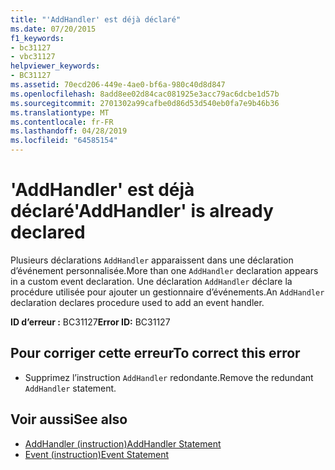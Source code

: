 ```yaml
---
title: "'AddHandler' est déjà déclaré"
ms.date: 07/20/2015
f1_keywords:
- bc31127
- vbc31127
helpviewer_keywords:
- BC31127
ms.assetid: 70ecd206-449e-4ae0-bf6a-980c40d8d847
ms.openlocfilehash: 8add8ee02d84cac081925e3acc79ac6dcbe1d57b
ms.sourcegitcommit: 2701302a99cafbe0d86d53d540eb0fa7e9b46b36
ms.translationtype: MT
ms.contentlocale: fr-FR
ms.lasthandoff: 04/28/2019
ms.locfileid: "64585154"
---
```

# <a name="addhandler-is-already-declared"></a><span data-ttu-id="ba3e4-102">'AddHandler' est déjà déclaré</span><span class="sxs-lookup"><span data-stu-id="ba3e4-102">'AddHandler' is already declared</span></span>
<span data-ttu-id="ba3e4-103">Plusieurs déclarations `AddHandler` apparaissent dans une déclaration d’événement personnalisée.</span><span class="sxs-lookup"><span data-stu-id="ba3e4-103">More than one `AddHandler` declaration appears in a custom event declaration.</span></span> <span data-ttu-id="ba3e4-104">Une déclaration `AddHandler` déclare la procédure utilisée pour ajouter un gestionnaire d’événements.</span><span class="sxs-lookup"><span data-stu-id="ba3e4-104">An `AddHandler` declaration declares procedure used to add an event handler.</span></span>  
  
 <span data-ttu-id="ba3e4-105">**ID d’erreur :** BC31127</span><span class="sxs-lookup"><span data-stu-id="ba3e4-105">**Error ID:** BC31127</span></span>  
  
## <a name="to-correct-this-error"></a><span data-ttu-id="ba3e4-106">Pour corriger cette erreur</span><span class="sxs-lookup"><span data-stu-id="ba3e4-106">To correct this error</span></span>  
  
- <span data-ttu-id="ba3e4-107">Supprimez l’instruction `AddHandler` redondante.</span><span class="sxs-lookup"><span data-stu-id="ba3e4-107">Remove the redundant `AddHandler` statement.</span></span>  
  
## <a name="see-also"></a><span data-ttu-id="ba3e4-108">Voir aussi</span><span class="sxs-lookup"><span data-stu-id="ba3e4-108">See also</span></span>

- [<span data-ttu-id="ba3e4-109">AddHandler (instruction)</span><span class="sxs-lookup"><span data-stu-id="ba3e4-109">AddHandler Statement</span></span>](../../visual-basic/language-reference/statements/addhandler-statement.md)
- [<span data-ttu-id="ba3e4-110">Event (instruction)</span><span class="sxs-lookup"><span data-stu-id="ba3e4-110">Event Statement</span></span>](../../visual-basic/language-reference/statements/event-statement.md)
